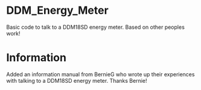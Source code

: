 # DDM_Energy_Meter
Basic code to talk to a DDM18SD energy meter. Based on other peoples work!

# Information

Added an information manual from BernieG who wrote up their experiences with talking to a DDM18SD energy meter. Thanks Bernie!
